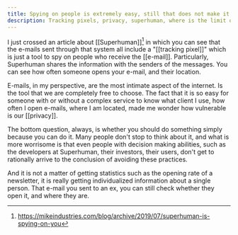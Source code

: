 ```yaml
---
title: Spying on people is extremely easy, still that does not make it morally correct
description: Tracking pixels, privacy, superhuman, where is the limit of what we should and shouldn't do?
---
```


I just crossed an article about [[Superhuman]][^1] in which you can see that the e-mails sent through that system all include a "[[tracking pixel]]" which is just a tool to spy on people who receive the [[e-mail]]. Particularly, Superhuman shares the information with the senders of the messages. You can see how often someone opens your e-mail, and their location. 

E-mails, in my perspective, are the most intimate aspect of the internet. Is the tool that we are completely free to choose. The fact that it is so easy for someone with or without a complex service to know what client I use, how often I open e-mails, where I am located, made me wonder how vulnerable is our [[privacy]]. 

The bottom question, always, is whether you should do something simply because you can do it. Many people don't stop to think about it, and what is more worrisome is that even people with decision making abilities, such as the developers at Superhuman, their investors, their users, don't get to rationally arrive to the conclusion of avoiding these practices. 

And it is not a matter of getting statistics such as the opening rate of a newsletter, it is really getting individualized information about a single person. That e-mail you sent to an ex, you can still check whether they open it, and where they are.


[^1]:https://mikeindustries.com/blog/archive/2019/07/superhuman-is-spying-on-you
